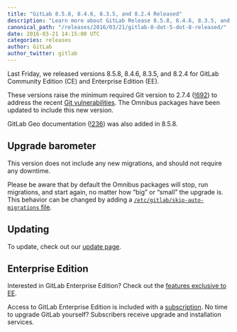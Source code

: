 ```yaml
---
title: "GitLab 8.5.8, 8.4.6, 8.3.5, and 8.2.4 Released"
description: "Learn more about GitLab Release 8.5.8, 8.4.6, 8.3.5, and 8.2.4 for GitLab Community Edition (CE) and Enterprise Edition (EE)"
canonical_path: "/releases/2016/03/21/gitlab-8-dot-5-dot-8-released/"
date: 2016-03-21 14:15:00 UTC
categories: releases
author: GitLab
author_twitter: gitlab
---
```


Last Friday, we released versions 8.5.8, 8.4.6, 8.3.5, and 8.2.4 for GitLab
Community Edition (CE) and Enterprise Edition (EE).

These versions raise the minimum required Git version to 2.7.4 ([!692]) to
address the recent
[Git vulnerabilities](/releases/2016/03/18/what-git-vulnerabilities-cve-2016-2324-and-2315-mean-for-gitlab-and-you/).
The Omnibus packages have been updated to include this new version.

<!-- more -->

GitLab Geo documentation ([!236]) was also added in 8.5.8.

[!236]: https://gitlab.com/gitlab-org/gitlab-ee/merge_requests/236
[!692]: https://gitlab.com/gitlab-org/omnibus-gitlab/merge_requests/692

## Upgrade barometer

This version does not include any new migrations, and should not require
any downtime.

Please be aware that by default the Omnibus packages will stop, run migrations,
and start again, no matter how “big” or “small” the upgrade is. This behavior
can be changed by adding a [`/etc/gitlab/skip-auto-migrations`
file](http://doc.gitlab.com/omnibus/update/README.html).

## Updating

To update, check out our [update page](/update/).

## Enterprise Edition

Interested in GitLab Enterprise Edition? Check out the [features exclusive to
EE](/features/#enterprise).

Access to GitLab Enterprise Edition is included with a [subscription](/pricing/).
No time to upgrade GitLab yourself? Subscribers receive upgrade and installation
services.
